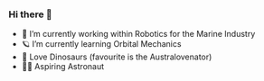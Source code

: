 ### Hi there 👋
- 🔭 I’m currently working within Robotics for the Marine Industry
- 🪐 I’m currently learning Orbital Mechanics 
- 🦕 Love Dinosaurs (favourite is the Australovenator)
- 👩‍🚀 Aspiring Astronaut
<!--
**hippymitty/hippymitty** is a ✨ _special_ ✨ repository because its `README.md` (this file) appears on your GitHub profile.

Here are some ideas to get you started:

- 🔭 I’m currently working on ...
- 🌱 I’m currently learning ...
- 👯 I’m looking to collaborate on ...
- 🤔 I’m looking for help with ...
- 💬 Ask me about ...
- 📫 How to reach me: ...
- 😄 Pronouns: ...
- ⚡ Fun fact: ...
-->
